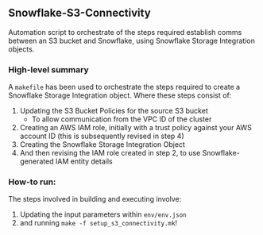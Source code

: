 ## Snowflake-S3-Connectivity

Automation script to orchestrate of the steps required establish comms between an S3 bucket and Snowflake, using Snowflake Storage Integration objects.

### High-level summary

A `makefile` has been used to orchestrate the steps required to create a Snowflake Storage Integration object. Where these steps consist of:

1) Updating the S3 Bucket Policies for the source S3 bucket
    * To allow communication from the VPC ID of the  cluster
2) Creating an AWS IAM role, initially with a trust policy against your AWS account ID (this is subsequently revised in step 4)
3) Creating the Snowflake Storage Integration Object
4) And then revising the IAM role created in step 2, to use Snowflake-generated IAM entity details

### How-to run:

The steps involved in building and executing involve:

1) Updating the input parameters within `env/env.json`
2) and running `make -f setup_s3_connectivity.mk`!